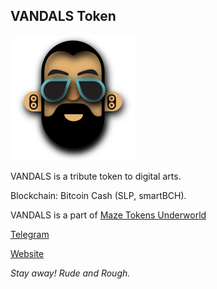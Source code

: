 ## VANDALS Token

![Vandals](img/vandals200.png)

VANDALS is a tribute token to digital arts.

Blockchain: Bitcoin Cash (SLP, smartBCH).

VANDALS is a part of [Maze Tokens Underworld](https://mazetoken.github.io/vandals/)

[Telegram](https://t.me/mazetokens)

[Website](https://vandalstoken.onuniverse.com)

_Stay away! Rude and Rough._
